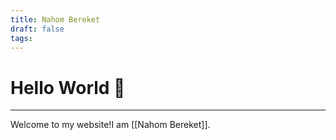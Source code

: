```yaml
---
title: Nahom Bereket
draft: false
tags:
---
```


# Hello World 👋
---
Welcome to my website!I am [[Nahom Bereket]].
